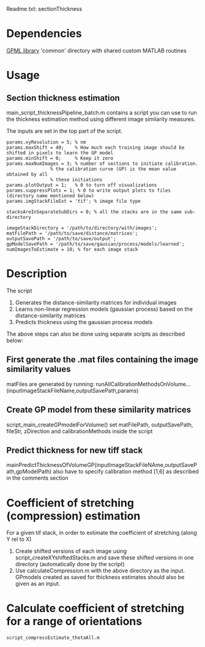 Readme.txt: sectionThickness

# Dependencies
[GPML library](http://www.gaussianprocess.org/gpml/code/matlab/doc/)
'common' directory with shared custom MATLAB routines

# Usage
## Section thickness estimation
main_script_thicknessPipeline_batch.m contains a script you can use to run the thickness estimation method using different image similarity measures.

The inputs are set in the top part of the script.
```
params.xyResolution = 5; % nm
params.maxShift = 40;    % How much each training image should be shifted in pixels to learn the GP model
params.minShift = 0;     % Keep it zero
params.maxNumImages = 3; % number of sections to initiate calibration.
                % the calibration curve (GP) is the mean value obtained by all
                % these initiations
params.plotOutput = 1;   % 0 to turn off visualizations
params.suppressPlots = 1; % 0 to write output plots to files (directory name mentioned below) 
params.imgStackFileExt = 'tif'; % image file type

stacksAreInSeparateSubDirs = 0; % all the stacks are in the same sub-directory

imageStackDirectory = '/path/to/directory/with/images';
matFilePath = '/path/to/save/distance/matrices';
outputSavePath = '/path/to/save/output';
gpModelSavePath = '/path/to/save/gausian/process/models/learned';
numImagesToEstimate = 10; % for each image stack
```
# Description
The script
1. Generates the distance-similarity matrices for individual images
2. Learns non-linear regression models (gaussian process) based on the distance-similarity matrices
3. Predicts thickness using the gaussian process models

The above steps can also be done using separate scripts as described below:

## First generate the .mat files containing the image similarity values
matFiles are generated by running:
runAllCalibrationMethodsOnVolume...
    (inputImageStackFileName,outputSavePath,params)

## Create GP model from these similarity matrices
script_main_createGPmodelForVolume()
set matFilePath, outputSavePath, fileStr, zDirection and calibrationMethods inside the script

## Predict thickness for new tiff stack
mainPredictThicknessOfVolumeGP(inputImageStackFileNAme,outputSavePath,gpModelPath)
also have to specify calibration method [1,6] as described in the comments section

# Coefficient of stretching (compression) estimation
For a given tif stack, in order to estimate the coefficient of stretching (along Y rel to X)
1. Create shifted versions of each image using script_createXYshiftedStacks.m and save these shifted versions in one directory (automatically done by the script) 
2. Use calculateCompression.m with the above directory as the input. GPmodels created as saved for thickness estimates should also be given as an input.

# Calculate coefficient of stretching for a range of orientations
`script_compressEstimate_thetaAll.m`


